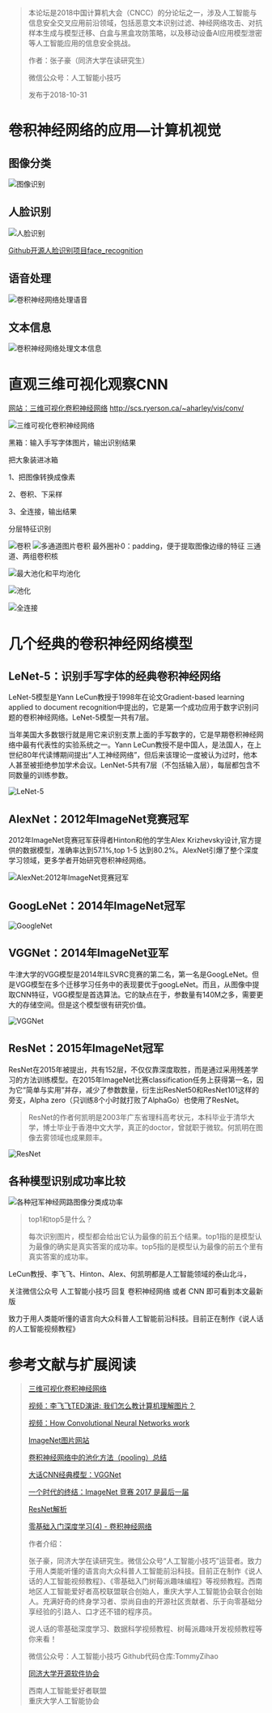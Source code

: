 > 本论坛是2018中国计算机大会（CNCC）的分论坛之一，涉及人工智能与信息安全交叉应用前沿领域，包括恶意文本识别过滤、神经网络攻击、对抗样本生成与模型迁移、白盒与黑盒攻防策略，以及移动设备AI应用模型泄密等人工智能应用的信息安全挑战。   
>
> 作者：张子豪（同济大学在读研究生）   
>
> 微信公众号：人工智能小技巧   
>
> 发布于2018-10-31   

# 卷积神经网络的应用—计算机视觉

## 图像分类

![图像识别](https://upload-images.jianshu.io/upload_images/13714448-89122fbd62ab8b4d.png?imageMogr2/auto-orient/strip%7CimageView2/2/w/1240)

## 人脸识别

![人脸识别](http://upload-images.jianshu.io/upload_images/13714448-a8baefb2dd0d9e90.gif?imageMogr2/auto-orient/strip)

[Github开源人脸识别项目face_recognition](https://www.jianshu.com/p/0b37452be63e)



## 语音处理

![卷积神经网络处理语音](https://upload-images.jianshu.io/upload_images/13714448-e0794decf58b58cd.png?imageMogr2/auto-orient/strip%7CimageView2/2/w/1240)

## 文本信息

![卷积神经网络处理文本信息](https://upload-images.jianshu.io/upload_images/13714448-fae73586948eb802.png?imageMogr2/auto-orient/strip%7CimageView2/2/w/1240)

#  直观三维可视化观察CNN

[网站：三维可视化卷积神经网络](http://scs.ryerson.ca/~aharley/vis/conv/)
http://scs.ryerson.ca/~aharley/vis/conv/

![三维可视化卷积神经网络](https://upload-images.jianshu.io/upload_images/13714448-53a8fc2d7aa513f1.png?imageMogr2/auto-orient/strip%7CimageView2/2/w/1240)

黑箱：输入手写字体图片，输出识别结果

把大象装进冰箱

1、把图像转换成像素

2、卷积、下采样

3、全连接，输出结果

分层特征识别

![卷积](http://dataunion.org/wp-content/uploads/2015/03/6.gif)
![多通道图片卷积](http://dbaplus.cn/uploadfile/2016/1013/20161013104034756.gif)
最外圈补0：padding，便于提取图像边缘的特征
三通道、两组卷积核



![最大池化和平均池化](https://upload-images.jianshu.io/upload_images/13714448-e9635c16a5ab8d22.png?imageMogr2/auto-orient/strip%7CimageView2/2/w/1240)

![池化](http://deeplearning.stanford.edu/wiki/images/0/08/Pooling_schematic.gif)

![全连接](https://upload-images.jianshu.io/upload_images/13714448-ae4898e95b76b3ce.png?imageMogr2/auto-orient/strip%7CimageView2/2/w/1240)

# 几个经典的卷积神经网络模型

## LeNet-5：识别手写字体的经典卷积神经网络

LeNet-5模型是Yann LeCun教授于1998年在论文Gradient-based learning applied to document recognition中提出的，它是第一个成功应用于数字识别问题的卷积神经网络。LeNet-5模型一共有7层。

当年美国大多数银行就是用它来识别支票上面的手写数字的，它是早期卷积神经网络中最有代表性的实验系统之一。Yann LeCun教授不是中国人，是法国人，在上世纪80年代读博期间提出“人工神经网络”，但后来该理论一度被认为过时，他本人甚至被拒绝参加学术会议。LenNet-5共有7层（不包括输入层），每层都包含不同数量的训练参数。

![LeNet-5](https://upload-images.jianshu.io/upload_images/13714448-a0326d95e0324204.png?imageMogr2/auto-orient/strip%7CimageView2/2/w/1240)

## AlexNet：2012年ImageNet竞赛冠军

2012年ImageNet竞赛冠军获得者Hinton和他的学生Alex Krizhevsky设计,官方提供的数据模型，准确率达到57.1%,top 1-5 达到80.2%。AlexNet引爆了整个深度学习领域，更多学者开始研究卷积神经网络。

![AlexNet:2012年ImageNet竞赛冠军](https://upload-images.jianshu.io/upload_images/13714448-832cd3928ea0bf75.png?imageMogr2/auto-orient/strip%7CimageView2/2/w/1240)

## GoogLeNet：2014年ImageNet冠军

![GoogleNet](https://upload-images.jianshu.io/upload_images/13714448-6343b0ce44917bb0.png?imageMogr2/auto-orient/strip%7CimageView2/2/w/1240)

## VGGNet：2014年ImageNet亚军

牛津大学的VGG模型是2014年ILSVRC竞赛的第二名，第一名是GoogLeNet。但是VGG模型在多个迁移学习任务中的表现要优于googLeNet。而且，从图像中提取CNN特征，VGG模型是首选算法。它的缺点在于，参数量有140M之多，需要更大的存储空间。但是这个模型很有研究价值。

![VGGNet](https://static.oschina.net/uploads/space/2018/0314/022939_Pl12_876354.png)



## ResNet：2015年ImageNet冠军

ResNet在2015年被提出，共有152层，不仅仅靠深度取胜，而是通过采用残差学习的方法训练模型。在2015年ImageNet比赛classification任务上获得第一名，因为它“简单与实用”并存，减少了参数数量，衍生出ResNet50和ResNet101这样的旁支，Alpha zero（只训练8个小时就打败了AlphaGo）也使用了ResNet。

> ResNet的作者何凯明是2003年广东省理科高考状元，本科毕业于清华大学，博士毕业于香港中文大学，真正的doctor，曾就职于微软。何凯明在图像去雾领域也成果颇丰。

![ResNet](https://upload-images.jianshu.io/upload_images/13714448-f6f715b16bd3b258.png?imageMogr2/auto-orient/strip%7CimageView2/2/w/1240)

## 各种模型识别成功率比较

![各种冠军神经网路图像分类成功率](https://upload-images.jianshu.io/upload_images/13714448-b577250deda295d1.png?imageMogr2/auto-orient/strip%7CimageView2/2/w/1240)



> top1和top5是什么？  
>
> 每次识别图片，模型都会给出它认为最像的前五个结果。top1指的是模型认为最像的确实是真实答案的成功率。top5指的是模型认为最像的前五个里有真实答案的成功率。



LeCun教授、李飞飞、Hinton、Alex、何凯明都是人工智能领域的泰山北斗，

关注微信公众号 人工智能小技巧 回复 卷积神经网络 或者 CNN 即可看到本文最新版

致力于用人类能听懂的语言向大众科普人工智能前沿科技。目前正在制作《说人话的人工智能视频教程》

# 参考文献与扩展阅读

> [三维可视化卷积神经网络](http://scs.ryerson.ca/~aharley/vis/conv/)  
>
> [视频：李飞飞TED演讲: 我们怎么教计算机理解图片？](https://www.youtube.com/watch?v=40riCqvRoMs)  
>
> [视频：How Convolutional Neural Networks work](https://www.bilibili.com/video/av11174082?from=search&seid=4739492101890514034)  
>
> [ImageNet图片网站](http://www.image-net.org)  
>
> [卷积神经网络中的池化方法（pooling）总结](https://blog.csdn.net/u011734144/article/details/80137049)  
>
> [大话CNN经典模型：VGGNet](https://my.oschina.net/u/876354/blog/1634322)  
>
> [一个时代的终结：ImageNet 竞赛 2017 是最后一届](https://www.sohu.com/a/154352026_494939)  
>
> [ResNet解析](https://blog.csdn.net/lanran2/article/details/79057994)  
>
> [零基础入门深度学习(4) - 卷积神经网络](https://www.zybuluo.com/hanbingtao/note/485480)    
>
> 作者介绍：
>
> 张子豪，同济大学在读研究生。微信公众号“人工智能小技巧”运营者。致力于用人类能听懂的语言向大众科普人工智能前沿科技。目前正在制作《说人话的人工智能视频教程》、《零基础入门树莓派趣味编程》等视频教程。西南地区人工智能爱好者高校联盟联合创始人，重庆大学人工智能协会联合创始人。充满好奇的终身学习者、崇尚自由的开源社区贡献者、乐于向零基础分享经验的引路人、口才还不错的程序员。
>
> 说人话的零基础深度学习、数据科学视频教程、树莓派趣味开发视频教程等你来看！
>
> 微信公众号：人工智能小技巧   Github代码仓库:TommyZihao
>
> [同济大学开源软件协会](https://mirrors.tongji.edu.cn/)
>
> 西南人工智能爱好者联盟   
> 重庆大学人工智能协会     
